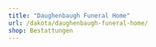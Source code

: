 ```yaml
---
title: "Daughenbaugh Funeral Home"
url: /dakota/daughenbaugh-funeral-home/
shop: Bestattungen
---
```

